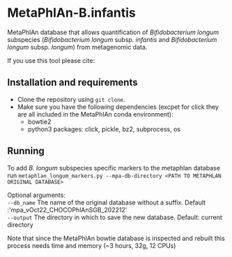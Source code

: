 # MetaPhlAn-B.infantis
MetaPhlAn database that allows quantification of _Bifidobacterium longum_ subspecies (_Bifidobacterium longum_ subsp. _infantis_ and _Bifidobacterium longum_ subsp. _longum_) from metagenomic data. 

If you use this tool please cite: 

## Installation and requirements
* Clone the repository using `git clone`.
* Make sure you have the following dependencies (excpet for click they are all included in the MetaPhlAn conda environment):
  * bowtie2
  * python3 packages: click, pickle, bz2, subprocess, os
 
## Running
To add _B. longum_ subspecies specific markers to the metaphlan database run
`metaphlan_longum_markers.py --mpa-db-directory <PATH TO METAPHLAN ORIGINAL DATABASE>`

Optional arguments:  
`--db_name`   The name of the original database without a suffix. Default :'mpa_vOct22_CHOCOPhlAnSGB_202212'  
`--output`    The directory in which to save the new database. Default: current directory

Note that since the MetaPhlAn bowtie database is inspected and rebuilt this process needs time and memory (~3 hours, 32g, 12 CPUs) 
